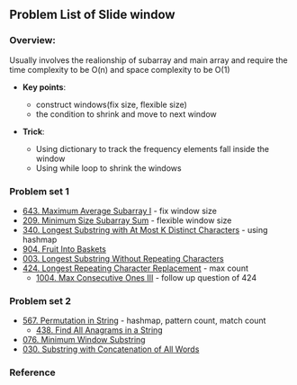 ## Problem List of Slide window ##
### **Overview**:   
Usually involves the realionship of subarray and main array and require the time complexity to be O(n) and space complexity to be O(1)

+ **Key points**:
    + construct windows(fix size, flexible size)
    + the condition to shrink and move to next window

+ **Trick**:
    + Using dictionary to track the frequency elements fall inside the window
    + Using while loop to shrink the windows

### Problem set 1
+ [643. Maximum Average Subarray I][1] - fix window size
+ [209. Minimum Size Subarray Sum][2] - flexible window size
+ [340. Longest Substring with At Most K Distinct Characters][3] - using hashmap
+ [904. Fruit Into Baskets][4] 
+ [003. Longest Substring Without Repeating Characters][5]
+ [424. Longest Repeating Character Replacement][6] - max count
    + [1004. Max Consecutive Ones III][7] - follow up question of 424

### Problem set 2
+ [567. Permutation in String][8] - hashmap, pattern count, match count
    + [438. Find All Anagrams in a String][9]
+ [076. Minimum Window Substring][10]
+ [030. Substring with Concatenation of All Words][11]


### Reference

[1]: https://leetcode.com/problems/maximum-average-subarray-i
[2]: https://leetcode.com/problems/minimum-size-subarray-sum
[3]: https://leetcode.com/problems/longest-substring-with-at-most-k-distinct-characters
[4]: https://leetcode.com/problems/fruit-into-baskets
[5]: https://leetcode.com/problems/longest-substring-without-repeating-characters
[6]: https://leetcode.com/problems/longest-repeating-character-replacement
[7]: https://leetcode.com/problems/max-consecutive-ones-iii
[8]: https://leetcode.com/problems/permutation-in-string
[9]: https://leetcode.com/problems/find-all-anagrams-in-a-string
[10]: https://leetcode.com/problems/minimum-window-substring
[11]: https://leetcode.com/problems/substring-with-concatenation-of-all-words